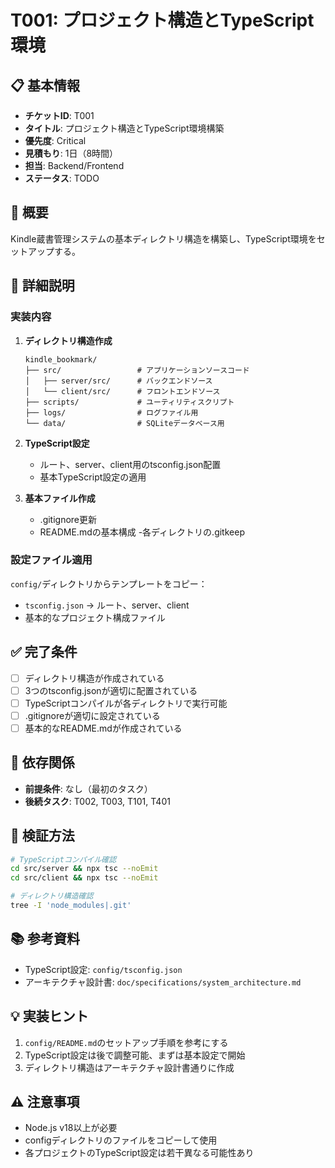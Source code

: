 # T001: プロジェクト構造とTypeScript環境

## 📋 基本情報
- **チケットID**: T001
- **タイトル**: プロジェクト構造とTypeScript環境構築
- **優先度**: Critical
- **見積もり**: 1日（8時間）
- **担当**: Backend/Frontend
- **ステータス**: TODO

## 🎯 概要
Kindle蔵書管理システムの基本ディレクトリ構造を構築し、TypeScript環境をセットアップする。

## 📝 詳細説明
### 実装内容
1. **ディレクトリ構造作成**
   ```
   kindle_bookmark/
   ├── src/                 # アプリケーションソースコード
   │   ├── server/src/      # バックエンドソース
   │   └── client/src/      # フロントエンドソース
   ├── scripts/             # ユーティリティスクリプト
   ├── logs/                # ログファイル用
   └── data/                # SQLiteデータベース用
   ```

2. **TypeScript設定**
   - ルート、server、client用のtsconfig.json配置
   - 基本TypeScript設定の適用

3. **基本ファイル作成**
   - .gitignore更新
   - README.mdの基本構成
   -各ディレクトリの.gitkeep

### 設定ファイル適用
`config/`ディレクトリからテンプレートをコピー：
- `tsconfig.json` → ルート、server、client
- 基本的なプロジェクト構成ファイル

## ✅ 完了条件
- [ ] ディレクトリ構造が作成されている
- [ ] 3つのtsconfig.jsonが適切に配置されている
- [ ] TypeScriptコンパイルが各ディレクトリで実行可能
- [ ] .gitignoreが適切に設定されている
- [ ] 基本的なREADME.mdが作成されている

## 🔗 依存関係
- **前提条件**: なし（最初のタスク）
- **後続タスク**: T002, T003, T101, T401

## 🧪 検証方法
```bash
# TypeScriptコンパイル確認
cd src/server && npx tsc --noEmit
cd src/client && npx tsc --noEmit

# ディレクトリ構造確認
tree -I 'node_modules|.git'
```

## 📚 参考資料
- TypeScript設定: `config/tsconfig.json`
- アーキテクチャ設計書: `doc/specifications/system_architecture.md`

## 💡 実装ヒント
1. `config/README.md`のセットアップ手順を参考にする
2. TypeScript設定は後で調整可能、まずは基本設定で開始
3. ディレクトリ構造はアーキテクチャ設計書通りに作成

## ⚠️ 注意事項
- Node.js v18以上が必要
- configディレクトリのファイルをコピーして使用
- 各プロジェクトのTypeScript設定は若干異なる可能性あり